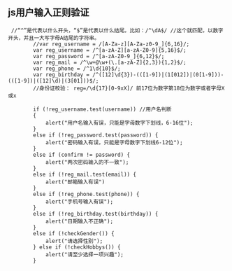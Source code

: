 ## js用户输入正则验证 ##

     //“^”是代表以什么开头，“$”是代表以什么结尾。比如：/^\dA$/ //这个就匹配，以数字开头，并且一大写字母A结尾的字符串。
            //var reg_username = /[A-Za-z][A-Za-z0-9_]{6,16}/;
            var reg_username = /^[a-zA-Z][a-zA-Z0-9]{5,16}$/;
            var reg_password = /^[a-zA-Z0-9_]{6,12}$/;
            var reg_mail = /^\w+@\w+(\.[a-zA-Z]{2,3}){1,2}$/;
            var reg_phone = /^1\d{10}$/;
            var reg_birthday = /^([12]\d{3})-(([1-9])|(1[012])|(0[1-9]))-(([1-9])|([12]\d)|(3[01]))$/;
            //身份证校验： reg=/\d{17}[0-9xX]/ 前17位为数字第18位为数字或者字母X或x          

            if (!reg_username.test(username)) //用户名判断
            {
                alert("用户名输入有误，只能是字母数字下划线，6-16位");
            }
            else if (!reg_password.test(password)) {
                alert("密码输入有误，只能是字母数字下划线6-12位");
            }
            else if (confirm != password) {
                alert("两次密码输入的不一致");
            }
            else if (!reg_mail.test(email)) {
                alert("邮箱输入有误")
            }
            else if (!reg_phone.test(phone)) {
                alert("手机号输入有误");
            }
            else if (!reg_birthday.test(birthday)) {
                alert("日期输入不正确");
            }
            else if (!checkGender()) {
                alert("请选择性别");
            } else if (!checkHobbys()) {
                alert("请至少选择一项兴趣");
            }